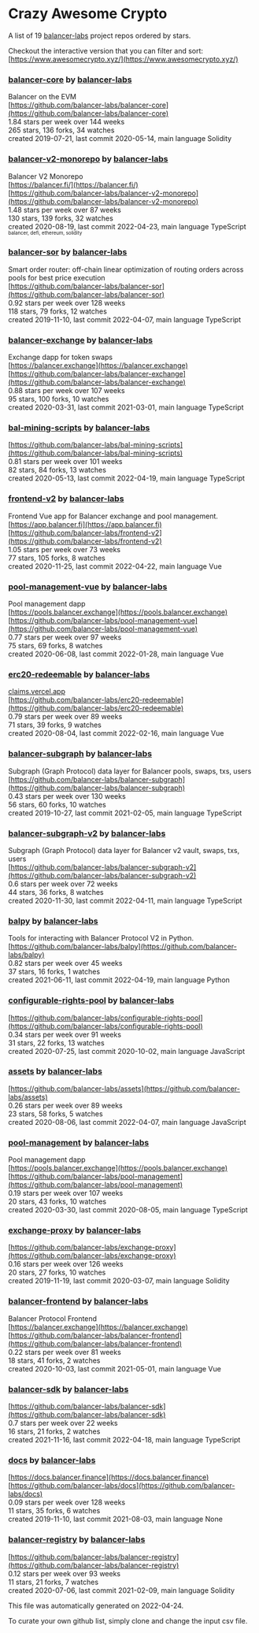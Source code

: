 # Crazy Awesome Crypto
A list of 19 [balancer-labs](https://github.com/balancer-labs) project repos ordered by stars.  

Checkout the interactive version that you can filter and sort: 
[https://www.awesomecrypto.xyz/](https://www.awesomecrypto.xyz/)  


### [balancer-core](https://github.com/balancer-labs/balancer-core) by [balancer-labs](https://github.com/balancer-labs)  
Balancer on the EVM  
[https://github.com/balancer-labs/balancer-core](https://github.com/balancer-labs/balancer-core)  
1.84 stars per week over 144 weeks  
265 stars, 136 forks, 34 watches  
created 2019-07-21, last commit 2020-05-14, main language Solidity  


### [balancer-v2-monorepo](https://github.com/balancer-labs/balancer-v2-monorepo) by [balancer-labs](https://github.com/balancer-labs)  
Balancer V2 Monorepo  
[https://balancer.fi/](https://balancer.fi/)  
[https://github.com/balancer-labs/balancer-v2-monorepo](https://github.com/balancer-labs/balancer-v2-monorepo)  
1.48 stars per week over 87 weeks  
130 stars, 139 forks, 32 watches  
created 2020-08-19, last commit 2022-04-23, main language TypeScript  
<sub><sup>balancer, defi, ethereum, solidity</sup></sub>


### [balancer-sor](https://github.com/balancer-labs/balancer-sor) by [balancer-labs](https://github.com/balancer-labs)  
Smart order router: off-chain linear optimization of routing orders across pools for best price execution  
[https://github.com/balancer-labs/balancer-sor](https://github.com/balancer-labs/balancer-sor)  
0.92 stars per week over 128 weeks  
118 stars, 79 forks, 12 watches  
created 2019-11-10, last commit 2022-04-07, main language TypeScript  


### [balancer-exchange](https://github.com/balancer-labs/balancer-exchange) by [balancer-labs](https://github.com/balancer-labs)  
Exchange dapp for token swaps  
[https://balancer.exchange](https://balancer.exchange)  
[https://github.com/balancer-labs/balancer-exchange](https://github.com/balancer-labs/balancer-exchange)  
0.88 stars per week over 107 weeks  
95 stars, 100 forks, 10 watches  
created 2020-03-31, last commit 2021-03-01, main language TypeScript  


### [bal-mining-scripts](https://github.com/balancer-labs/bal-mining-scripts) by [balancer-labs](https://github.com/balancer-labs)  
  
[https://github.com/balancer-labs/bal-mining-scripts](https://github.com/balancer-labs/bal-mining-scripts)  
0.81 stars per week over 101 weeks  
82 stars, 84 forks, 13 watches  
created 2020-05-13, last commit 2022-04-19, main language TypeScript  


### [frontend-v2](https://github.com/balancer-labs/frontend-v2) by [balancer-labs](https://github.com/balancer-labs)  
Frontend Vue app for Balancer exchange and pool management.  
[https://app.balancer.fi](https://app.balancer.fi)  
[https://github.com/balancer-labs/frontend-v2](https://github.com/balancer-labs/frontend-v2)  
1.05 stars per week over 73 weeks  
77 stars, 105 forks, 8 watches  
created 2020-11-25, last commit 2022-04-22, main language Vue  


### [pool-management-vue](https://github.com/balancer-labs/pool-management-vue) by [balancer-labs](https://github.com/balancer-labs)  
Pool management dapp  
[https://pools.balancer.exchange](https://pools.balancer.exchange)  
[https://github.com/balancer-labs/pool-management-vue](https://github.com/balancer-labs/pool-management-vue)  
0.77 stars per week over 97 weeks  
75 stars, 69 forks, 8 watches  
created 2020-06-08, last commit 2022-01-28, main language Vue  


### [erc20-redeemable](https://github.com/balancer-labs/erc20-redeemable) by [balancer-labs](https://github.com/balancer-labs)  
  
[claims.vercel.app](claims.vercel.app)  
[https://github.com/balancer-labs/erc20-redeemable](https://github.com/balancer-labs/erc20-redeemable)  
0.79 stars per week over 89 weeks  
71 stars, 39 forks, 9 watches  
created 2020-08-04, last commit 2022-02-16, main language Vue  


### [balancer-subgraph](https://github.com/balancer-labs/balancer-subgraph) by [balancer-labs](https://github.com/balancer-labs)  
Subgraph (Graph Protocol) data layer for Balancer pools, swaps, txs, users  
[https://github.com/balancer-labs/balancer-subgraph](https://github.com/balancer-labs/balancer-subgraph)  
0.43 stars per week over 130 weeks  
56 stars, 60 forks, 10 watches  
created 2019-10-27, last commit 2021-02-05, main language TypeScript  


### [balancer-subgraph-v2](https://github.com/balancer-labs/balancer-subgraph-v2) by [balancer-labs](https://github.com/balancer-labs)  
Subgraph (Graph Protocol) data layer for Balancer v2 vault, swaps, txs, users  
[https://github.com/balancer-labs/balancer-subgraph-v2](https://github.com/balancer-labs/balancer-subgraph-v2)  
0.6 stars per week over 72 weeks  
44 stars, 36 forks, 8 watches  
created 2020-11-30, last commit 2022-04-11, main language TypeScript  


### [balpy](https://github.com/balancer-labs/balpy) by [balancer-labs](https://github.com/balancer-labs)  
Tools for interacting with Balancer Protocol V2 in Python.   
[https://github.com/balancer-labs/balpy](https://github.com/balancer-labs/balpy)  
0.82 stars per week over 45 weeks  
37 stars, 16 forks, 1 watches  
created 2021-06-11, last commit 2022-04-19, main language Python  


### [configurable-rights-pool](https://github.com/balancer-labs/configurable-rights-pool) by [balancer-labs](https://github.com/balancer-labs)  
  
[https://github.com/balancer-labs/configurable-rights-pool](https://github.com/balancer-labs/configurable-rights-pool)  
0.34 stars per week over 91 weeks  
31 stars, 22 forks, 13 watches  
created 2020-07-25, last commit 2020-10-02, main language JavaScript  


### [assets](https://github.com/balancer-labs/assets) by [balancer-labs](https://github.com/balancer-labs)  
  
[https://github.com/balancer-labs/assets](https://github.com/balancer-labs/assets)  
0.26 stars per week over 89 weeks  
23 stars, 58 forks, 5 watches  
created 2020-08-06, last commit 2022-04-07, main language JavaScript  


### [pool-management](https://github.com/balancer-labs/pool-management) by [balancer-labs](https://github.com/balancer-labs)  
Pool management dapp  
[https://pools.balancer.exchange](https://pools.balancer.exchange)  
[https://github.com/balancer-labs/pool-management](https://github.com/balancer-labs/pool-management)  
0.19 stars per week over 107 weeks  
20 stars, 43 forks, 10 watches  
created 2020-03-30, last commit 2020-08-05, main language TypeScript  


### [exchange-proxy](https://github.com/balancer-labs/exchange-proxy) by [balancer-labs](https://github.com/balancer-labs)  
  
[https://github.com/balancer-labs/exchange-proxy](https://github.com/balancer-labs/exchange-proxy)  
0.16 stars per week over 126 weeks  
20 stars, 27 forks, 10 watches  
created 2019-11-19, last commit 2020-03-07, main language Solidity  


### [balancer-frontend](https://github.com/balancer-labs/balancer-frontend) by [balancer-labs](https://github.com/balancer-labs)  
Balancer Protocol Frontend  
[https://balancer.exchange](https://balancer.exchange)  
[https://github.com/balancer-labs/balancer-frontend](https://github.com/balancer-labs/balancer-frontend)  
0.22 stars per week over 81 weeks  
18 stars, 41 forks, 2 watches  
created 2020-10-03, last commit 2021-05-01, main language Vue  


### [balancer-sdk](https://github.com/balancer-labs/balancer-sdk) by [balancer-labs](https://github.com/balancer-labs)  
  
[https://github.com/balancer-labs/balancer-sdk](https://github.com/balancer-labs/balancer-sdk)  
0.7 stars per week over 22 weeks  
16 stars, 21 forks, 2 watches  
created 2021-11-16, last commit 2022-04-18, main language TypeScript  


### [docs](https://github.com/balancer-labs/docs) by [balancer-labs](https://github.com/balancer-labs)  
  
[https://docs.balancer.finance](https://docs.balancer.finance)  
[https://github.com/balancer-labs/docs](https://github.com/balancer-labs/docs)  
0.09 stars per week over 128 weeks  
11 stars, 35 forks, 6 watches  
created 2019-11-10, last commit 2021-08-03, main language None  


### [balancer-registry](https://github.com/balancer-labs/balancer-registry) by [balancer-labs](https://github.com/balancer-labs)  
  
[https://github.com/balancer-labs/balancer-registry](https://github.com/balancer-labs/balancer-registry)  
0.12 stars per week over 93 weeks  
11 stars, 21 forks, 7 watches  
created 2020-07-06, last commit 2021-02-09, main language Solidity  


This file was automatically generated on 2022-04-24.  

To curate your own github list, simply clone and change the input csv file.  
